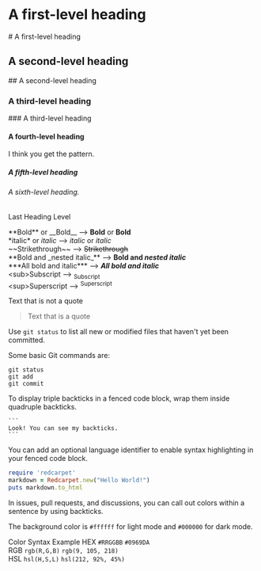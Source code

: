 # A first-level heading
\# A first-level heading
## A second-level heading
\## A second-level heading
### A third-level heading
\### A third-level heading
#### A fourth-level heading
I think you get the pattern.
##### A fifth-level heading
###### A sixth-level heading.
Last Heading Level

\*\*Bold** or \_\_Bold__ --> **Bold** or __Bold__  
\*italic* or _italic_ --> *italic* or _italic_  
\~~Strikethrough~~ --> ~~Strikethrough~~  
\*\*Bold and \_nested italic_** --> **Bold and _nested italic_**  
\*\*\*All bold and italic*** --> ***All bold and italic***  
\<sub>Subscript</sub> --> <sub>Subscript</sub>  
\<sup>Superscript</sup> --> <sup>Superscript</sup>  
  
Text that is not a quote

>Text that is a quote 

Use `git status` to list all new or modified files that haven't yet been committed.

Some basic Git commands are:
```
git status
git add
git commit
```

To display triple backticks in a fenced code block, wrap them inside quadruple backticks.
````
```
Look! You can see my backticks.
```
````

You can add an optional language identifier to enable syntax highlighting in your fenced code block.
```ruby
require 'redcarpet'
markdown = Redcarpet.new("Hello World!")
puts markdown.to_html
```

In issues, pull requests, and discussions, you can call out colors within a sentence by using backticks.

The background color is `#ffffff` for light mode and `#000000` for dark mode.


Color	Syntax	        Example	
HEX	`#RRGGBB`	`#0969DA`	
RGB	`rgb(R,G,B)`	`rgb(9, 105, 218)`	
HSL	`hsl(H,S,L)`	`hsl(212, 92%, 45%)`

